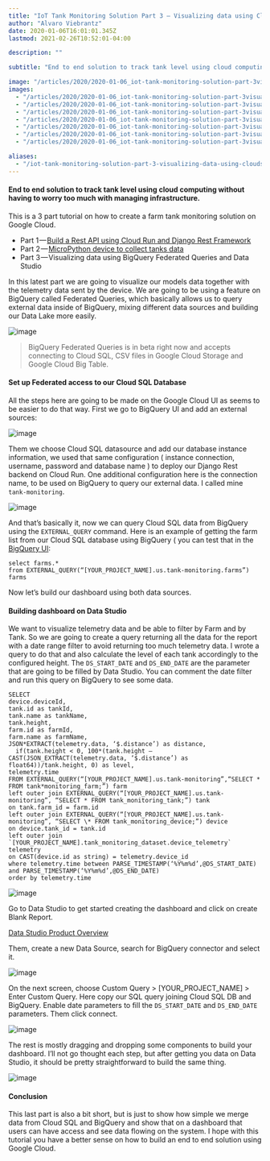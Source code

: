 ```yaml
---
title: "IoT Tank Monitoring Solution Part 3 — Visualizing data using CloudSQL Federated Queries, BigQuery…"
author: "Alvaro Viebrantz"
date: 2020-01-06T16:01:01.345Z
lastmod: 2021-02-26T10:52:01-04:00

description: ""

subtitle: "End to end solution to track tank level using cloud computing without having to worry too much with managing infrastructure."

image: "/articles/2020/2020-01-06_iot-tank-monitoring-solution-part-3visualizing-data-using-cloudsql-federated-queries-bigquery/images/7.png"
images:
  - "/articles/2020/2020-01-06_iot-tank-monitoring-solution-part-3visualizing-data-using-cloudsql-federated-queries-bigquery/images/1.png"
  - "/articles/2020/2020-01-06_iot-tank-monitoring-solution-part-3visualizing-data-using-cloudsql-federated-queries-bigquery/images/2.jpeg"
  - "/articles/2020/2020-01-06_iot-tank-monitoring-solution-part-3visualizing-data-using-cloudsql-federated-queries-bigquery/images/3.jpeg"
  - "/articles/2020/2020-01-06_iot-tank-monitoring-solution-part-3visualizing-data-using-cloudsql-federated-queries-bigquery/images/4.png"
  - "/articles/2020/2020-01-06_iot-tank-monitoring-solution-part-3visualizing-data-using-cloudsql-federated-queries-bigquery/images/5.png"
  - "/articles/2020/2020-01-06_iot-tank-monitoring-solution-part-3visualizing-data-using-cloudsql-federated-queries-bigquery/images/6.png"
  - "/articles/2020/2020-01-06_iot-tank-monitoring-solution-part-3visualizing-data-using-cloudsql-federated-queries-bigquery/images/7.png"

aliases:
  - "/iot-tank-monitoring-solution-part-3-visualizing-data-using-cloudsql-federated-queries-bigquery-1a92d1a565a3"
---
```


#### End to end solution to track tank level using cloud computing without having to worry too much with managing infrastructure.

This is a 3 part tutorial on how to create a farm tank monitoring solution on Google Cloud.

- Part 1 — [Build a Rest API using Cloud Run and Django Rest Framework](https://medium.com/@alvaroviebrantz/iot-tank-monitoring-solution-part-1-build-a-rest-api-using-cloud-run-and-django-rest-framework-a8b9770eaa87)
- Part 2 — [MicroPython device to collect tanks data](https://medium.com/@alvaroviebrantz/iot-tank-monitoring-solution-part-2-micropython-device-with-esp8266-to-collect-tank-level-data-d74a1b947f60)
- Part 3 — Visualizing data using BigQuery Federated Queries and Data Studio

In this latest part we are going to visualize our models data together with the telemetry data sent by the device. We are going to be using a feature on BigQuery called Federated Queries, which basically allows us to query external data inside of BigQuery, mixing different data sources and building our Data Lake more easily.

![image](/articles/2020/2020-01-06_iot-tank-monitoring-solution-part-3visualizing-data-using-cloudsql-federated-queries-bigquery/images/1.png)

> BigQuery Federated Queries is in beta right now and accepts connecting to Cloud SQL, CSV files in Google Cloud Storage and Google Cloud Big Table.

#### Set up Federated access to our Cloud SQL Database

All the steps here are going to be made on the Google Cloud UI as seems to be easier to do that way. First we go to BigQuery UI and add an external sources:

![image](/articles/2020/2020-01-06_iot-tank-monitoring-solution-part-3visualizing-data-using-cloudsql-federated-queries-bigquery/images/2.jpeg)

Them we choose Cloud SQL datasource and add our database instance information, we used that same configuration ( instance connection, username, password and database name ) to deploy our Django Rest backend on Cloud Run. One additional configuration here is the connection name, to be used on BigQuery to query our external data. I called mine `tank-monitoring`.

![image](/articles/2020/2020-01-06_iot-tank-monitoring-solution-part-3visualizing-data-using-cloudsql-federated-queries-bigquery/images/3.jpeg)

And that’s basically it, now we can query Cloud SQL data from BigQuery using the `EXTERNAL_QUERY` command. Here is an example of getting the farm list from our Cloud SQL database using BigQuery ( you can test that in the [BigQuery UI](https://console.cloud.google.com/bigquery):

```
select farms.*
from EXTERNAL_QUERY(“[YOUR_PROJECT_NAME].us.tank-monitoring.farms”) farms
```

Now let’s build our dashboard using both data sources.

#### Building dashboard on Data Studio

We want to visualize telemetry data and be able to filter by Farm and by Tank. So we are going to create a query returning all the data for the report with a date range filter to avoid returning too much telemetry data. I wrote a query to do that and also calculate the level of each tank accordingly to the configured height. The `DS_START_DATE` and `DS_END_DATE` are the parameter that are going to be filled by Data Studio. You can comment the date filter and run this query on BigQuery to see some data.

```
SELECT
device.deviceId,
tank.id as tankId,
tank.name as tankName,
tank.height,
farm.id as farmId,
farm.name as farmName,
JSON*EXTRACT(telemetry.data, ‘$.distance’) as distance,
  if(tank.height < 0, 100*(tank.height — CAST(JSON_EXTRACT(telemetry.data, ‘$.distance’) as float64))/tank.height, 0) as level,
telemetry.time
FROM EXTERNAL_QUERY(“[YOUR_PROJECT_NAME].us.tank-monitoring”,“SELECT * FROM tank*monitoring_farm;”) farm
left outer join EXTERNAL_QUERY(“[YOUR_PROJECT_NAME].us.tank-monitoring”, “SELECT * FROM tank_monitoring_tank;”) tank
on tank.farm_id = farm.id
left outer join EXTERNAL_QUERY(“[YOUR_PROJECT_NAME].us.tank-monitoring”, “SELECT \* FROM tank_monitoring_device;”) device
on device.tank_id = tank.id
left outer join `[YOUR_PROJECT_NAME].tank_monitoring_dataset.device_telemetry` telemetry
on CAST(device.id as string) = telemetry.device_id
where telemetry.time between PARSE_TIMESTAMP(‘%Y%m%d’,@DS_START_DATE)
and PARSE_TIMESTAMP(‘%Y%m%d’,@DS_END_DATE)
order by telemetry.time

```

![image](/articles/2020/2020-01-06_iot-tank-monitoring-solution-part-3visualizing-data-using-cloudsql-federated-queries-bigquery/images/4.png)

Go to Data Studio to get started creating the dashboard and click on create Blank Report.

[Data Studio Product Overview](https://datastudio.google.com)

Them, create a new Data Source, search for BigQuery connector and select it.

![image](/articles/2020/2020-01-06_iot-tank-monitoring-solution-part-3visualizing-data-using-cloudsql-federated-queries-bigquery/images/5.png)

On the next screen, choose Custom Query &gt; [YOUR_PROJECT_NAME] &gt; Enter Custom Query. Here copy our SQL query joining Cloud SQL DB and BigQuery. Enable date parameters to fill the `DS_START_DATE` and `DS_END_DATE` parameters. Them click connect.

![image](/articles/2020/2020-01-06_iot-tank-monitoring-solution-part-3visualizing-data-using-cloudsql-federated-queries-bigquery/images/6.png)

The rest is mostly dragging and dropping some components to build your dashboard. I’ll not go thought each step, but after getting you data on Data Studio, it should be pretty straightforward to build the same thing.

![image](/articles/2020/2020-01-06_iot-tank-monitoring-solution-part-3visualizing-data-using-cloudsql-federated-queries-bigquery/images/7.png)

#### Conclusion

This last part is also a bit short, but is just to show how simple we merge data from Cloud SQL and BigQuery and show that on a dashboard that users can have access and see data flowing on the system. I hope with this tutorial you have a better sense on how to build an end to end solution using Google Cloud.
